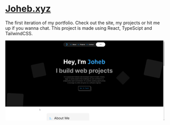 # [Joheb.xyz](https://joheb.xyz)
The first iteration of my portfolio. Check out the site, my projects or hit me up if you wanna chat. This project is made using React, TypeScipt and TailwindCSS. 

![](https://raw.githubusercontent.com/Joheb133/Portfolio-v1/main/public/preview.png)
